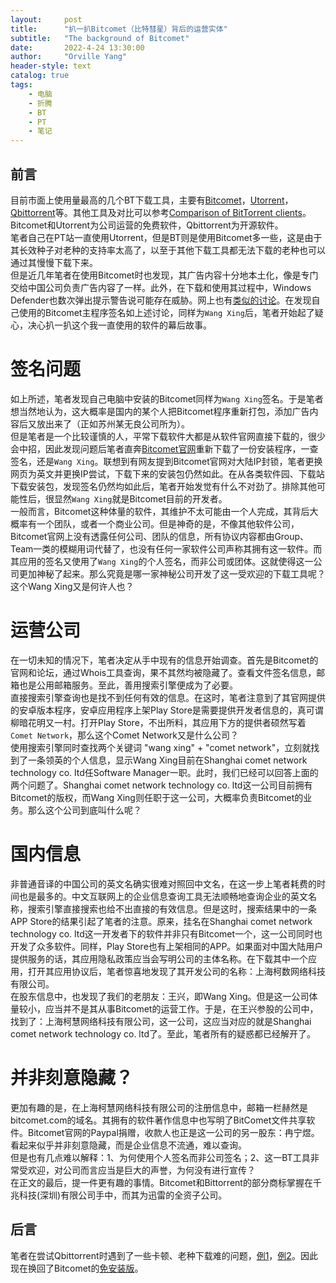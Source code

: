```yaml
---
layout:     post
title:      "扒一扒Bitcomet（比特彗星）背后的运营实体"
subtitle:   "The background of Bitcomet"
date:       2022-4-24 13:30:00
author:     "Orville Yang"
header-style: text
catalog: true
tags:
    - 电脑
    - 折腾
    - BT
    - PT
    - 笔记
---
```


## 前言

目前市面上使用量最高的几个BT下载工具，主要有[Bitcomet](https://www.bitcomet.com/en)，[Utorrent](https://www.utorrent.com/)，[Qbittorrent](https://www.qbittorrent.org/)等。其他工具及对比可以参考[Comparison of BitTorrent clients](https://en.wikipedia.org/wiki/Comparison_of_BitTorrent_clients)。Bitcomet和Utorrent为公司运营的免费软件，Qbittorrent为开源软件。  
笔者自己在PT站一直使用Utorrent，但是BT则是使用Bitcomet多一些，这是由于其长效种子对老种的支持率太高了，以至于其他下载工具都无法下载的老种也可以通过其慢慢下载下来。  
但是近几年笔者在使用Bitcomet时也发现，其广告内容十分地本土化，像是专门交给中国公司负责广告内容了一样。此外，在下载和使用其过程中，Windows Defender也数次弹出提示警告说可能存在威胁。网上也有[类似的讨论](https://www.52pojie.cn/thread-1244050-1-1.html)。在发现自己使用的Bitcomet主程序签名如上述讨论，同样为`Wang Xing`后，笔者开始起了疑心，决心扒一扒这个我一直使用的软件的幕后故事。

# 签名问题

如上所述，笔者发现自己电脑中安装的Bitcomet同样为`Wang Xing`签名。于是笔者想当然地认为，这大概率是国内的某个人把Bitcomet程序重新打包，添加广告内容后又放出来了（正如苏州某无良公司所为）。  
但是笔者是一个比较谨慎的人，平常下载软件大都是从软件官网直接下载的，很少会中招，因此发现问题后笔者直奔[Bitcomet官网](https://www.bitcomet.com/en)重新下载了一份安装程序，一查签名，还是`Wang Xing`。联想到有网友提到Bitcomet官网对大陆IP封锁，笔者更换网页为英文并更换IP尝试，下载下来的安装包仍然如此。在从各类软件园、下载站下载安装包，发现签名仍然均如此后，笔者开始发觉有什么不对劲了。排除其他可能性后，很显然`Wang Xing`就是Bitcomet目前的开发者。  
一般而言，Bitcomet这种体量的软件，其维护不太可能由一个人完成，其背后大概率有一个团队，或者一个商业公司。但是神奇的是，不像其他软件公司，Bitcomet官网上没有透露任何公司、团队的信息，所有协议内容都由Group、Team一类的模糊用词代替了，也没有任何一家软件公司声称其拥有这一软件。而其应用的签名又使用了`Wang Xing`的个人签名，而非公司或团体。这就使得这一公司更加神秘了起来。那么究竟是哪一家神秘公司开发了这一受欢迎的下载工具呢？这个Wang Xing又是何许人也？

# 运营公司

在一切未知的情况下，笔者决定从手中现有的信息开始调查。首先是Bitcomet的官网和论坛，通过Whois工具查询，果不其然均被隐藏了。查看文件签名信息，邮箱也是公用邮箱服务。至此，善用搜索引擎便成为了必要。  
直接搜索引擎查询也是找不到任何有效的信息。在这时，笔者注意到了其官网提供的安卓版本程序，安卓应用程序上架Play Store是需要提供开发者信息的，真可谓柳暗花明又一村。打开Play Store，不出所料，其应用下方的提供者硕然写着`Comet Network`，那么这个Comet Network又是什么公司？  
使用搜索引擎同时查找两个关键词 "wang xing" + "comet network"，立刻就找到了一条领英的个人信息，显示Wang Xing目前在Shanghai comet network technology co. ltd任Software Manager一职。此时，我们已经可以回答上面的两个问题了。Shanghai comet network technology co. ltd这一公司目前拥有Bitcomet的版权，而Wang Xing则任职于这一公司，大概率负责Bitcomet的业务。那么这个公司到底叫什么呢？

# 国内信息

非普通音译的中国公司的英文名确实很难对照回中文名，在这一步上笔者耗费的时间也是最多的。中文互联网上的企业信息查询工具无法顺畅地查询企业的英文名称，搜索引擎直接搜索也给不出直接的有效信息。但是这时，搜索结果中的一条APP Store的结果引起了笔者的注意。原来，挂名在Shanghai comet network technology co. ltd这一开发者下的软件并非只有Bitcomet一个，这一公司同时也开发了众多软件。同样，Play Store也有上架相同的APP。如果面对中国大陆用户提供服务的话，其应用隐私政策应当会写明公司的主体名称。在下载其中一个应用，打开其应用协议后，笔者惊喜地发现了其开发公司的名称：上海柯数网络科技有限公司。  
在股东信息中，也发现了我们的老朋友：王兴，即Wang Xing。但是这一公司体量较小，应当并不是其从事Bitcomet的运营工作。于是，在王兴参股的公司中，找到了：上海柯慧网络科技有限公司，这一公司，这应当对应的就是Shanghai comet network technology co. ltd了。至此，笔者所有的疑惑都已经解开了。

# 并非刻意隐藏？

更加有趣的是，在上海柯慧网络科技有限公司的注册信息中，邮箱一栏赫然是bitcomet.com的域名。其拥有的软件著作信息中也写明了BitComet文件共享软件。Bitcomet官网的Paypal捐赠，收款人也正是这一公司的另一股东：冉宁煜。看起来似乎并非刻意隐藏，而是企业信息不流通，难以查询。  
但是也有几点难以解释：1、为何使用个人签名而非公司签名；2、这一BT工具非常受欢迎，对公司而言应当是巨大的声誉，为何没有进行宣传？  
在正文的最后，提一件更有趣的事情。Bitcomet和Bittorrent的部分商标掌握在千兆科技(深圳)有限公司手中，而其为迅雷的全资子公司。

## 后言

笔者在尝试Qbittorrent时遇到了一些卡顿、老种下载难的问题，[例1](https://www.bilibili.com/read/cv14454049)，[例2](https://www.bilibili.com/read/cv15545747)。因此现在换回了Bitcomet的[免安装版](https://bbs.itzmx.com/forum.php?mod=viewthread&tid=100312)。

